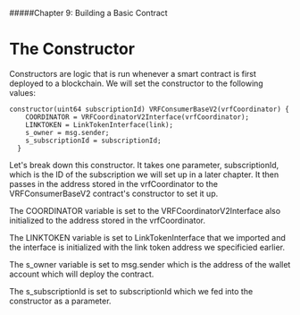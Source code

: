 #####Chapter 9: Building a Basic Contract

# The Constructor

Constructors are logic that is run whenever a smart contract is first deployed to a blockchain. We will set the constructor to the following values:

```
constructor(uint64 subscriptionId) VRFConsumerBaseV2(vrfCoordinator) {
    COORDINATOR = VRFCoordinatorV2Interface(vrfCoordinator);
    LINKTOKEN = LinkTokenInterface(link);
    s_owner = msg.sender;
    s_subscriptionId = subscriptionId;
  }
```
Let's break down this constructor. It takes one parameter, subscriptionId, which is the ID of the subscription we will set up in a later chapter. It then passes in the address stored in the vrfCoordinator to the VRFConsumerBaseV2 contract's constructor to set it up. 

The COORDINATOR variable is set to the VRFCoordinatorV2Interface also initialized to the address stored in the vrfCoordinator.

The LINKTOKEN variable is set to LinkTokenInterface that we imported and the interface is initialized with the link token address we specificied earlier.

The s\_owner variable is set to msg.sender which is the address of the wallet account which will deploy the contract.

The s\_subscriptionId is set to subscriptionId which we fed into the constructor as a parameter.